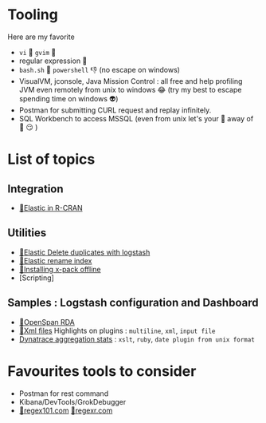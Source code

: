 Tooling
=======

Here are my favorite

* `vi` :punch: `gvim` :punch:
* regular expression :punch:
* `bash.sh` :punch: `powershell` :-1: (no escape on windows)
* VisualVM, jconsole, Java Mission Control : all free and help profiling JVM even remotely from unix to windows :joy: (try my best to escape spending time on windows :alien:)
* Postman for submitting CURL request and replay infinitely.
* SQL Workbench to access MSSQL (even from unix let's your :boot: away of  :poop: :smirk:
)

# List of topics

## Integration

- [:eyes:Elastic in R-CRAN](./R-Elastic/README.md)

## Utilities
- [:eyes:Elastic Delete duplicates with logstash](./DeleteDuplicates/LogstashDeleteSample.md)
- [:eyes:Elastic rename index](./Rename-Copy%20indexes/elk_rename_index.sh.md)
- [:eyes:Installing x-pack offline](./Installingxpackoffline.md)
- [Scripting]

## Samples : Logstash configuration and Dashboard

- [:eyes:OpenSpan RDA](./Samples/OpenSpan/README.md)
- [:eyes:Xml files](https://github.com/bigleuxenchef/Logstash-Beats-Samples/blob/master/logstash-xml.md) Highlights on plugins : `multiline`, `xml`, `input file`
- [Dynatrace aggregation stats](https://github.com/bigleuxenchef/Logstash-Beats-Samples/tree/master/Dynatrace)  : `xslt`, `ruby`, `date plugin from unix format`


# Favourites tools to consider

- Postman for rest command
- Kibana/DevTools/GrokDebugger 
- [:eyes:regex101.com](https://regex101.com) [:eyes:regexr.com](https://regexr.com)
